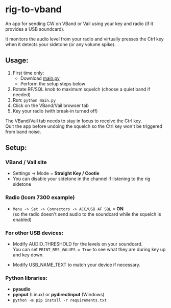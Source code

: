 # rig-to-vband

An app for sending CW on VBand or Vail using your key and radio (if it provides a USB soundcard).

It monitors the audio level from your radio and virtually presses the Ctrl key when it detects your sidetone (or any volume spike).

## Usage:
1. First time only:
   - Download [main.py](https://raw.githubusercontent.com/billyf/icom-vband-test/main/main.py)
   - Perform the setup steps below
2. Rotate RF/SQL knob to maximum squelch (choose a quiet band if needed)
3. Run: `python main.py`
4. Click on the VBand/Vail browser tab
5. Key your radio (with break-in turned off)

The VBand/Vail tab needs to stay in focus to receive the Ctrl key.  
Quit the app before undoing the squelch so the Ctrl key won't be triggered from band noise.

## Setup:
### VBand / Vail site
- Settings -> Mode = **Straight Key / Cootie**
- You can disable your sidetone in the channel if listening to the rig sidetone

### Radio (Icom 7300 example)
- `Menu -> Set -> Connectors -> ACC/USB AF SQL` = **ON**  
(so the radio doesn't send audio to the soundcard while the squelch is enabled)

### For other USB devices:
- Modify AUDIO_THRESHOLD for the levels on your soundcard.  
You can set `PRINT_RMS_VALUES = True` to see what they are during key up and key down.

- Modify USB_NAME_TEXT to match your device if necessary.

### Python libraries:
- **pyaudio**
- **pynput** (Linux) or **pydirectinput** (Windows)
- `python -m pip install -r requirements.txt`
